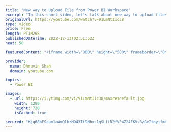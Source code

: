 ```yaml
---
title: "New way to Upload File from Power BI Workspace"
excerpt: "In this short video, let's talk about new way to upload files from Power BI Workspace. In the workspace you want to add files to, you’ll see an Upload option next to the New button. You’ll be able to use this dropdown to connect to files stored in OneDrive for Business or any SharePoint site you have"
originalUrl: https://youtube.com/watch?v=91LmNtIIc38
type: video
price: Free
length: PT1M26S
publishedDateTime: 2022-12-13T02:51:52Z
heat: 50

featuredContent: "<iframe width=\"800\" height=\"500\" frameborder=\"0\" src=\"https://www.youtube.com/embed/91LmNtIIc38\" allow=\"accelerometer; autoplay; encrypted-media; gyroscope; picture-in-picture\" allowfullscreen></iframe>"

provider:
  name: Dhruvin Shah
  domain: youtube.com

topics:
  - Power BI

images:
  - url: https://i.ytimg.com/vi/91LmNtIIc38/maxresdefault.jpg
    width: 1280
    height: 720
    isCached: true

secured: "Kjq68hESaum1aAmQlbzMO43Tt9Nhxs1qSLfLD2fVP4Z24FKVsR/GeItgyifmKdMsA1stzjMnlEM1/I4Z6JFWCDcbKjO04lCptecJS4Va7nthLe9zW20PQ85tAa4na/R9ZZzda4HEXzLseVdLzblj/01i7ouSm9uIYrt/iWJxMIbq92CHZBMS73aTVfZMy2tZhg6blN+X2crP2CJOuii/rzsNqAiKffJT9MncMeiGqDYQrblJXqMyO/GK0NTGjl+3SSszDlQB65Q18vsFEjQ28Cai5fXgyIb7dHoDmt24njKCOiYuk+OorNUOLhkGYjkS+77JMUFS3sA/TtSq2G2g3C+N0uTs+LxAcn/nP/QixPUg/OjQoRpVnDxh5NROPZ38HKFwrvUqZaE+ne40iuuAZRz/nBoBAbLsSmmH8WQazhQ=;0uR/qTv1EJu4RuR2WbwCew=="
---
```


